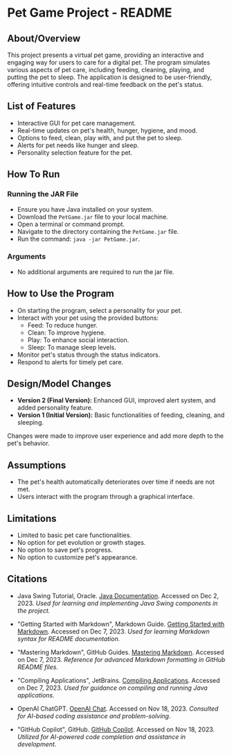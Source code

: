 # Pet Game Project - README

## About/Overview

This project presents a virtual pet game, providing an interactive and engaging way for users to
care for a digital pet. The program simulates various aspects of pet care, including feeding,
cleaning, playing, and putting the pet to sleep. The application is designed to be user-friendly,
offering intuitive controls and real-time feedback on the pet's status.

## List of Features

- Interactive GUI for pet care management.
- Real-time updates on pet's health, hunger, hygiene, and mood.
- Options to feed, clean, play with, and put the pet to sleep.
- Alerts for pet needs like hunger and sleep.
- Personality selection feature for the pet.

## How To Run

### Running the JAR File

- Ensure you have Java installed on your system.
- Download the `PetGame.jar` file to your local machine.
- Open a terminal or command prompt.
- Navigate to the directory containing the `PetGame.jar` file.
- Run the command: `java -jar PetGame.jar`.

### Arguments

- No additional arguments are required to run the jar file.

## How to Use the Program

- On starting the program, select a personality for your pet.
- Interact with your pet using the provided buttons:
    - Feed: To reduce hunger.
    - Clean: To improve hygiene.
    - Play: To enhance social interaction.
    - Sleep: To manage sleep levels.
- Monitor pet's status through the status indicators.
- Respond to alerts for timely pet care.

## Design/Model Changes

- **Version 2 (Final Version):** Enhanced GUI, improved alert system, and added personality feature.
- **Version 1 (Initial Version):** Basic functionalities of feeding, cleaning, and sleeping.

Changes were made to improve user experience and add more depth to the pet's behavior.

## Assumptions

- The pet's health automatically deteriorates over time if needs are not met.
- Users interact with the program through a graphical interface.

## Limitations

- Limited to basic pet care functionalities.
- No option for pet evolution or growth stages.
- No option to save pet's progress.
- No option to customize pet's appearance.

## Citations

- Java Swing Tutorial,
  Oracle. [Java Documentation](https://docs.oracle.com/javase/tutorial/uiswing/). Accessed on Dec 2,
  2023. *Used for learning and implementing Java Swing components in the project.*

- "Getting Started with Markdown", Markdown
  Guide. [Getting Started with Markdown](https://www.markdownguide.org/getting-started/). Accessed
  on Dec 7, 2023. *Used for learning Markdown syntax for README documentation.*

- "Mastering Markdown", GitHub
  Guides. [Mastering Markdown](https://guides.github.com/features/mastering-markdown/). Accessed on
  Dec 7, 2023. *Reference for advanced Markdown formatting in GitHub README files.*

- "Compiling Applications",
  JetBrains. [Compiling Applications](https://www.jetbrains.com/help/idea/compiling-applications.html#run_packaged_jar).
  Accessed on Dec 7, 2023. *Used for guidance on compiling and running Java applications.*

- OpenAI ChatGPT. [OpenAI Chat](https://chat.openai.com). Accessed on Nov 18, 2023. *Consulted for
  AI-based coding assistance and problem-solving.*

- "GitHub Copilot", GitHub. [GitHub Copilot](https://github.com/features/copilot). Accessed on Nov
  18, 2023. *Utilized for AI-powered code completion and assistance in development.*